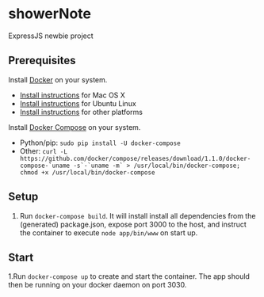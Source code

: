 # showerNote

ExpressJS newbie project

## Prerequisites

Install [Docker](https://www.docker.com/) on your system.

* [Install instructions](https://docs.docker.com/installation/mac/) for Mac OS X
* [Install instructions](https://docs.docker.com/installation/ubuntulinux/) for Ubuntu Linux
* [Install instructions](https://docs.docker.com/installation/) for other platforms

Install [Docker Compose](http://docs.docker.com/compose/) on your system.

* Python/pip: `sudo pip install -U docker-compose`
* Other: ``curl -L https://github.com/docker/compose/releases/download/1.1.0/docker-compose-`uname -s`-`uname -m` > /usr/local/bin/docker-compose; chmod +x /usr/local/bin/docker-compose``

## Setup

1. Run `docker-compose build`. It will install install all dependencies from the (generated) package.json, expose port 3000 to the host, and instruct the container to execute `node app/bin/www` on start up.

## Start

1.Run `docker-compose up` to create and start the container. The app should then be running on your docker daemon on port 3030.
